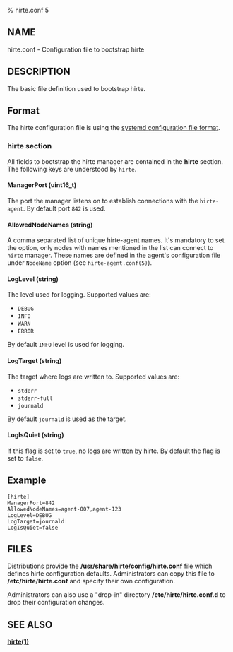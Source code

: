 % hirte.conf 5

## NAME

hirte.conf - Configuration file to bootstrap hirte

## DESCRIPTION

The basic file definition used to bootstrap hirte.

## Format

The hirte configuration file is using the
[systemd configuration file format](https://www.freedesktop.org/software/systemd/man/systemd.syntax.html).

### **hirte** section

All fields to bootstrap the hirte manager are contained in the **hirte** section. The following keys are understood by
`hirte`.

#### **ManagerPort** (uint16_t)

The port the manager listens on to establish connections with the `hirte-agent`. By default port `842` is used.

#### **AllowedNodeNames** (string)

A comma separated list of unique hirte-agent names. It's mandatory to set the option, only nodes with names mentioned
in the list can connect to `hirte` manager. These names are defined in the agent's configuration file under `NodeName`
option (see `hirte-agent.conf(5)`).

#### **LogLevel** (string)

The level used for logging. Supported values are:

- `DEBUG`
- `INFO`
- `WARN`
- `ERROR`

By default `INFO` level is used for logging.

#### **LogTarget** (string)

The target where logs are written to. Supported values are:

- `stderr`
- `stderr-full`
- `journald`

By default `journald` is used as the target.

#### **LogIsQuiet** (string)

If this flag is set to `true`, no logs are written by hirte. By default the flag is set to `false`.

## Example

```
[hirte]
ManagerPort=842
AllowedNodeNames=agent-007,agent-123
LogLevel=DEBUG
LogTarget=journald
LogIsQuiet=false
```

## FILES

Distributions provide the __/usr/share/hirte/config/hirte.conf__ file which defines hirte configuration defaults. Administrators can copy this file to __/etc/hirte/hirte.conf__ and specify their own configuration.

Administrators can also use a "drop-in" directory __/etc/hirte/hirte.conf.d__ to drop their configuration changes.


## SEE ALSO

**[hirte(1)](https://github.com/containers/hirte/blob/main/doc/man/hirte.1.md)**
